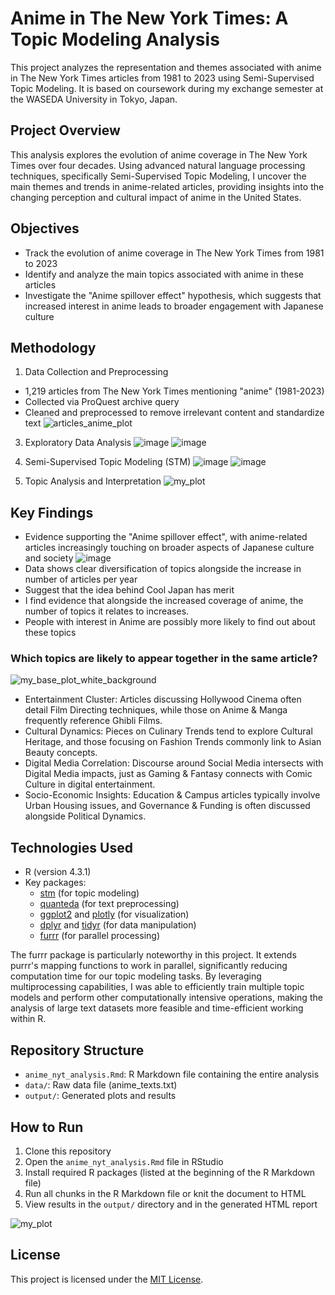 # Anime in The New York Times: A Topic Modeling Analysis

This project analyzes the representation and themes associated with anime in The New York Times articles from 1981 to 2023 using Semi-Supervised Topic Modeling.
It is based on coursework during my exchange semester at the WASEDA University in Tokyo, Japan.
## Project Overview

This analysis explores the evolution of anime coverage in The New York Times over four decades. Using advanced natural language processing techniques, specifically Semi-Supervised Topic Modeling, I uncover the main themes and trends in anime-related articles, providing insights into the changing perception and cultural impact of anime in the United States.

## Objectives
- Track the evolution of anime coverage in The New York Times from 1981 to 2023
- Identify and analyze the main topics associated with anime in these articles
- Investigate the "Anime spillover effect" hypothesis, which suggests that increased interest in anime leads to broader engagement with Japanese culture

## Methodology

1. Data Collection and Preprocessing
- 1,219 articles from The New York Times mentioning "anime" (1981-2023)
- Collected via ProQuest archive query
- Cleaned and preprocessed to remove irrelevant content and standardize text
![articles_anime_plot](https://github.com/user-attachments/assets/d8352139-7e96-4342-b008-89fe0e04d810)
3. Exploratory Data Analysis
![image](https://github.com/user-attachments/assets/14bf72fe-35dd-41b3-a7b1-93ac679e20c8)
![image](https://github.com/user-attachments/assets/2d8e4193-70ad-4ed4-aac5-65f1e4c41d19)


4. Semi-Supervised Topic Modeling (STM)
![image](https://github.com/user-attachments/assets/71072d61-11dc-49b3-970a-2ee5846dd703)
![image](https://github.com/user-attachments/assets/949c8b8a-22b4-41af-93fd-c798529e544d)

6. Topic Analysis and Interpretation
![my_plot](https://github.com/user-attachments/assets/bc5d3d00-2276-4a05-bb09-53c394d79839)

## Key Findings

- Evidence supporting the "Anime spillover effect", with anime-related articles increasingly touching on broader aspects of Japanese culture and society
![image](https://github.com/user-attachments/assets/e7bf65c1-4669-413c-aa01-ef8dfe162e39)
- Data shows clear diversification of topics alongside the increase in number of articles per year
- Suggest that the idea behind Cool Japan has merit
- I find evidence that alongside the increased coverage of anime, the number of topics it relates to increases.
- People with interest in Anime are possibly more likely to find out about these topics

### Which topics are likely to appear together in the same article?

![my_base_plot_white_background](https://github.com/user-attachments/assets/b34a462b-395f-4c93-affb-8deaf95ec051)

- Entertainment Cluster: Articles discussing Hollywood Cinema often detail Film Directing techniques, while those on Anime & Manga frequently reference Ghibli Films.
- Cultural Dynamics: Pieces on Culinary Trends tend to explore Cultural Heritage, and those focusing on Fashion Trends commonly link to Asian Beauty concepts.
- Digital Media Correlation: Discourse around Social Media intersects with Digital Media impacts, just as Gaming & Fantasy connects with Comic Culture in digital entertainment.
- Socio-Economic Insights: Education & Campus articles typically involve Urban Housing issues, and Governance & Funding is often discussed alongside Political Dynamics.

## Technologies Used

- R (version 4.3.1)
- Key packages: 
  - [stm](https://www.structuraltopicmodel.com/) (for topic modeling)
  - [quanteda](https://quanteda.io/) (for text preprocessing)
  - [ggplot2](https://ggplot2.tidyverse.org/) and [plotly](https://plotly.com/r/) (for visualization)
  - [dplyr](https://dplyr.tidyverse.org/) and [tidyr](https://tidyr.tidyverse.org/) (for data manipulation)
  - [furrr](https://furrr.futureverse.org/) (for parallel processing)

The furrr package is particularly noteworthy in this project. It extends purrr's mapping functions to work in parallel, significantly reducing computation time for our topic modeling tasks.
By leveraging multiprocessing capabilities, I was able to efficiently train multiple topic models and perform other computationally intensive operations, making the analysis of large text datasets more feasible and time-efficient working within R.

## Repository Structure

- `anime_nyt_analysis.Rmd`: R Markdown file containing the entire analysis
- `data/`: Raw data file (anime_texts.txt)
- `output/`: Generated plots and results

## How to Run

1. Clone this repository
2. Open the `anime_nyt_analysis.Rmd` file in RStudio
3. Install required R packages (listed at the beginning of the R Markdown file)
4. Run all chunks in the R Markdown file or knit the document to HTML
5. View results in the `output/` directory and in the generated HTML report


![my_plot](https://github.com/user-attachments/assets/bc5d3d00-2276-4a05-bb09-53c394d79839)


## License

This project is licensed under the [MIT License](LICENSE).
